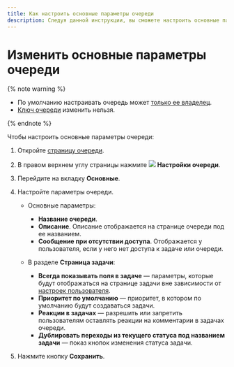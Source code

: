 ```yaml
---
title: Как настроить основные параметры очереди
description: Следуя данной инструкции, вы сможете настроить основные параметры очереди.
---
```


# Изменить основные параметры очереди

{% note warning %}

* По умолчанию настраивать очередь может [только ее владелец](queue-access.md).
* [Ключ очереди](create-queue.md#key) изменить нельзя.

{% endnote %}

Чтобы настроить основные параметры очереди:

1. Откройте [страницу очереди](../user/queue.md).

1. В правом верхнем углу страницы нажмите ![](../../_assets/tracker/svg/settings.svg) **Настройки очереди**.

1. Перейдите на вкладку **Основные**.

1. Настройте параметры очереди.
    * Основные параметры:
        * **Название очереди**.
        * **Описание**. Описание отображается на странице очереди под ее названием.
        * **Сообщение при отсутствии доступа**. Отображается у пользователя, если у него нет доступа к задаче или очереди.


    * В разделе **Страница задачи**:
        * **Всегда показывать поля в задаче** — параметры, которые будут отображаться на странице задачи вне зависимости от [настроек пользователя](../user/edit-ticket.md#edit-fields).
        * **Приоритет по умолчанию** — приоритет, в котором по умолчанию будут создаваться задачи.
        * **Реакции в задачах** — разрешить или запретить пользователям оставлять реакции на комментарии в задачах очереди.
        * **Дублировать переходы из текущего статуса под названием задачи** — показ кнопок изменения статуса задачи.

1. Нажмите кнопку **Сохранить**.
